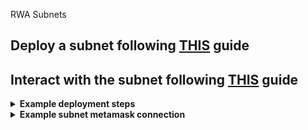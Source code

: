 RWA Subnets

## Deploy a subnet following [THIS](https://docs.ipc.space/quickstarts/deploy-a-subnet) guide

## Interact with the subnet following [THIS](https://docs.ipc.space/quickstarts/deploy-a-subnet) guide


<details>
<summary><b> Example deployment steps</b></summary>

Validator addresses:
- `0x2beb6146d19a4e8322b2d9e50ea9dadb738bf9fc`

Set default wallet (for multiple validators):
- `ipc-cli wallet set-default --address 0x2beb6146d19a4e8322b2d9e50ea9dadb738bf9fc --wallet-type evm`

Create subnet (1 validator):
- `ipc-cli subnet create --parent /r314159 --min-validator-stake 1 --min-validators 1 --bottomup-check-period 300 --from 0x2beb6146d19a4e8322b2d9e50ea9dadb738bf9fc --permission-mode collateral --supply-source-kind native`
- Subnet ID: /r314159/t410f2y7npogzwfgcpuovy6xayitzwq524zu4tjyvgei

Generate pubic key for an address:
- `ipc-cli wallet pub-key --wallet-type evm --address 0x2beb6146d19a4e8322b2d9e50ea9dadb738bf9fc`
- 04f44a1d54f6aa50cd38541b404dbb5b39589d7f9c2c47c4c80e36564d3690c1e7fc6c768609a9c0de66ba4a88dcbea053b71a0074216f952f8f590a8fcf6d9277

Join a subnet:
- `ipc-cli subnet join --from=0x2beb6146d19a4e8322b2d9e50ea9dadb738bf9fc --subnet=/r314159/t410f2y7npogzwfgcpuovy6xayitzwq524zu4tjyvgei --collateral=10 --public-key=04f44a1d54f6aa50cd38541b404dbb5b39589d7f9c2c47c4c80e36564d3690c1e7fc6c768609a9c0de66ba4a88dcbea053b71a0074216f952f8f590a8fcf6d9277 --initial-balance 1`

Export private key to a `.sk` file:
- `ipc-cli wallet export --wallet-type evm --address 0x2beb6146d19a4e8322b2d9e50ea9dadb738bf9fc --hex > ~/.ipc/validator_1.sk`

Deploy the infrastructure:
```sh
cargo make --makefile infra/fendermint/Makefile.toml \
-e NODE_NAME=validator-1 \
-e PRIVATE_KEY_PATH=/Users/samigabor/.ipc/validator_1.sk \
-e SUBNET_ID=/r314159/t410f2y7npogzwfgcpuovy6xayitzwq524zu4tjyvgei \
-e CMT_P2P_HOST_PORT=26656 \
-e CMT_RPC_HOST_PORT=26657 \
-e ETHAPI_HOST_PORT=8545 \
-e RESOLVER_HOST_PORT=26655 \
-e PARENT_GATEWAY=`curl -s https://raw.githubusercontent.com/consensus-shipyard/ipc/cd/contracts/deployments/r314159.json | jq -r '.gateway_addr'` \
-e PARENT_REGISTRY=`curl -s https://raw.githubusercontent.com/consensus-shipyard/ipc/cd/contracts/deployments/r314159.json | jq -r '.registry_addr'` \
-e FM_PULL_SKIP=1 \
child-validator
```

#
# Subnet node ready! 🚀

Subnet ID: /r314159/t410f2y7npogzwfgcpuovy6xayitzwq524zu4tjyvgei
Eth API: http://0.0.0.0:8545
Chain ID: 3928282793392938
Fendermint API: http://localhost:26658
CometBFT API: http://0.0.0.0:26657
CometBFT node ID: 257e57041d6cc5ee796b0a6ea076e83e48df12e8
CometBFT P2P: http://0.0.0.0:26656
IPLD Resolver Multiaddress: /ip4/0.0.0.0/tcp/26655/p2p/16Uiu2HAmSWqbWWh5peU29LvVnL68E41Xorqagj6wxvXZ7yzZnbkV

Fetch wallets balances:
`ipc-cli wallet balances --wallet-type evm --subnet=/r314159/t410f2y7npogzwfgcpuovy6xayitzwq524zu4tjyvgei`


Run a relayer => WHAT IS THE RELAYER ADDRESS ? TODO: Check GMP (general messaging passing) docs !!!
`ipc-cli checkpoint relayer --subnet /r314159/t410f2y7npogzwfgcpuovy6xayitzwq524zu4tjyvgei --submitter <RELAYER_ADDR>`

</details>


<details>
<summary><b> Example subnet metamask connection </b></summary>
- prerequisite: deploy local subnet with at least one validator
- Network name: IPC Local Subnet
- New RPC URL: http://0.0.0.0:8845
- Chain ID: 3928282793392938
</details>

